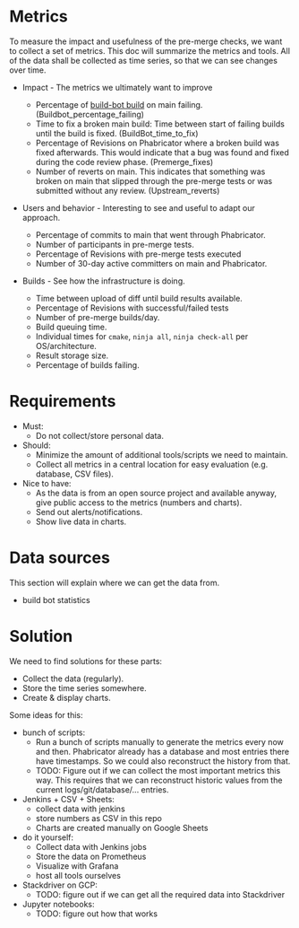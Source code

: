 # Metrics

To measure the impact and usefulness of the pre-merge checks, we want to collect
a set of metrics. This doc will summarize the metrics and tools. All of the data
shall be collected as time series, so that we can see changes over time.

* Impact - The metrics we ultimately want to improve
    * Percentage of [build-bot build](http://lab.llvm.org:8011/) on main 
      failing. (Buildbot_percentage_failing)
    * Time to fix a broken main build: Time between start of failing builds 
      until the build is fixed. (BuildBot_time_to_fix)
    * Percentage of Revisions on Phabricator where a broken build was fixed 
      afterwards. This would indicate that a bug was found and fixed during 
      the code review phase. (Premerge_fixes)
    * Number of reverts on main. This indicates that something was broken on
      main that slipped through the pre-merge tests or was submitted without
      any review. (Upstream_reverts)

* Users and behavior - Interesting to see and useful to adapt our approach.
    * Percentage of commits to main that went through Phabricator.
    * Number of participants in pre-merge tests.
    * Percentage of Revisions with pre-merge tests executed
    * Number of 30-day active committers on main and Phabricator.

* Builds - See how the infrastructure is doing.
    * Time between upload of diff until build results available.
    * Percentage of Revisions with successful/failed tests
    * Number of pre-merge builds/day.
    * Build queuing time.
    * Individual times for `cmake`, `ninja all`, `ninja check-all` per 
      OS/architecture.
    * Result storage size.
    * Percentage of builds failing.

# Requirements

* Must: 
    * Do not collect/store personal data.
* Should:
    * Minimize the amount of additional tools/scripts we need to maintain.
    * Collect all metrics in a central location for easy evaluation (e.g. 
      database, CSV files).
* Nice to have:
    * As the data is from an open source project and available anyway, give 
      public access to the metrics (numbers and charts). 
    * Send out alerts/notifications.
    * Show live data in charts.


# Data sources

This section will explain where we can get the data from.

* build bot statistics

# Solution

We need to find solutions for these parts:
* Collect the data (regularly).
* Store the time series somewhere.
* Create & display charts.

Some ideas for this:
* bunch of scripts:
    * Run a bunch of scripts manually to generate the metrics every now and 
      then. Phabricator already has a database and most entries there have 
      timestamps. So we could also reconstruct the history from that.
    * TODO: Figure out if we can collect the most important metrics this way. 
      This requires that we can reconstruct historic values from the current
      logs/git/database/... entries.
* Jenkins + CSV + Sheets:
    * collect data with jenkins
    * store numbers as CSV in this repo
    * Charts are created manually on Google Sheets
* do it yourself:
    * Collect data with Jenkins jobs
    * Store the data on Prometheus 
    * Visualize with Grafana 
    * host all tools ourselves
* Stackdriver on GCP:
    * TODO: figure out if we can get all the required data into Stackdriver
* Jupyter notebooks:
    * TODO: figure out how that works
